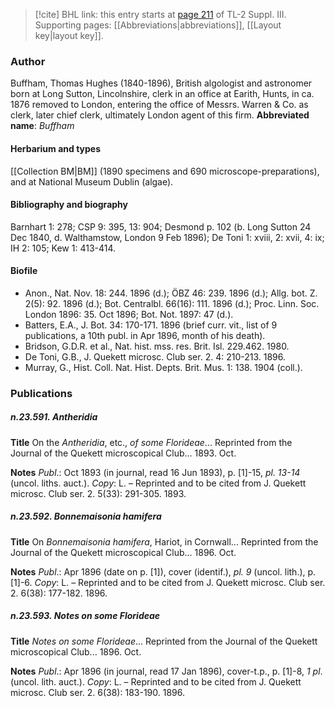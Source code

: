> [!cite] BHL link: this entry starts at [page 211](https://www.biodiversitylibrary.org/page/33266518) of TL-2 Suppl. III.
> Supporting pages: [[Abbreviations|abbreviations]], [[Layout key|layout key]].

### Author

Buffham, Thomas Hughes (1840-1896), British algologist and astronomer born at Long Sutton, Lincolnshire, clerk in an office at Earith, Hunts, in ca. 1876 removed to London, entering the office of Messrs. Warren & Co. as clerk, later chief clerk, ultimately London agent of this firm. 
**Abbreviated name**: *Buffham*

#### Herbarium and types

[[Collection BM|BM]] (1890 specimens and 690 microscope-preparations), and at National Museum Dublin (algae).

#### Bibliography and biography

Barnhart 1: 278; CSP 9: 395, 13: 904; Desmond p. 102 (b. Long Sutton 24 Dec 1840, d. Walthamstow, London 9 Feb 1896); De Toni 1: xviii, 2: xvii, 4: ix; IH 2: 105; Kew 1: 413-414.

#### Biofile

- Anon., Nat. Nov. 18: 244. 1896 (d.); ÖBZ 46: 239. 1896 (d.); Allg. bot. Z. 2(5): 92. 1896 (d.); Bot. Centralbl. 66(16): 111. 1896 (d.); Proc. Linn. Soc. London 1896: 35. Oct 1896; Bot. Not. 1897: 47 (d.).
- Batters, E.A., J. Bot. 34: 170-171. 1896 (brief curr. vit., list of 9 publications, a 10th publ. in Apr 1896, month of his death).
- Bridson, G.D.R. et al., Nat. hist. mss. res. Brit. Isl. 229.462. 1980.
- De Toni, G.B., J. Quekett microsc. Club ser. 2. 4: 210-213. 1896.
- Murray, G., Hist. Coll. Nat. Hist. Depts. Brit. Mus. 1: 138. 1904 (coll.).

### Publications

##### n.23.591. Antheridia

**Title**
On the *Antheridia*, etc., *of some Florideae*... Reprinted from the Journal of the Quekett microscopical Club... 1893. Oct.

**Notes**
*Publ*.: Oct 1893 (in journal, read 16 Jun 1893), p. \[1\]-15, *pl. 13-14* (uncol. liths. auct.). *Copy*: L. – Reprinted and to be cited from J. Quekett microsc. Club ser. 2. 5(33): 291-305. 1893.

##### n.23.592. Bonnemaisonia hamifera

**Title**
On *Bonnemaisonia hamifera*, Hariot, in Cornwall... Reprinted from the Journal of the Quekett microscopical Club... 1896. Oct.

**Notes**
*Publ*.: Apr 1896 (date on p. \[1\]), cover (identif.), *pl. 9* (uncol. lith.), p. \[1\]-6. *Copy*: L. – Reprinted and to be cited from J. Quekett microsc. Club ser. 2. 6(38): 177-182. 1896.

##### n.23.593. Notes on some Florideae

**Title**
*Notes on some Florideae*... Reprinted from the Journal of the Quekett microscopical Club... 1896. Oct.

**Notes**
*Publ*.: Apr 1896 (in journal, read 17 Jan 1896), cover-t.p., p. \[1\]-8, *1 pl*. (uncol. lith. auct.).
*Copy*: L. – Reprinted and to be cited from J. Quekett microsc. Club ser. 2. 6(38): 183-190. 1896.

